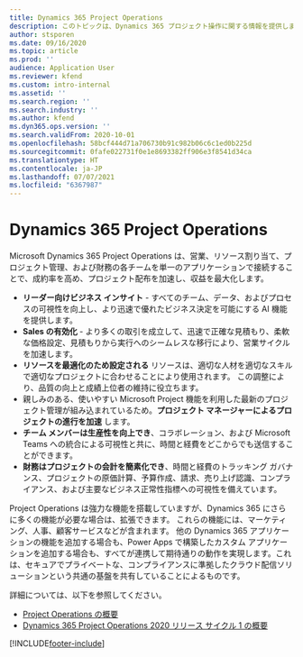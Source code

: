 ```yaml
---
title: Dynamics 365 Project Operations
description: このトピックは、Dynamics 365 プロジェクト操作に関する情報を提供します。
author: stsporen
ms.date: 09/16/2020
ms.topic: article
ms.prod: ''
audience: Application User
ms.reviewer: kfend
ms.custom: intro-internal
ms.assetid: ''
ms.search.region: ''
ms.search.industry: ''
ms.author: kfend
ms.dyn365.ops.version: ''
ms.search.validFrom: 2020-10-01
ms.openlocfilehash: 58bcf444d71a706730b91c982b06c6c1ed0b225d
ms.sourcegitcommit: 0fafe022731f0e1e8693382ff906e3f8541d34ca
ms.translationtype: HT
ms.contentlocale: ja-JP
ms.lasthandoff: 07/07/2021
ms.locfileid: "6367987"
---
```

# <a name="dynamics-365-project-operations"></a>Dynamics 365 Project Operations

Microsoft Dynamics 365 Project Operations は、営業、リソース割り当て、プロジェクト管理、および財務の各チームを単一のアプリケーションで接続することで、成約率を高め、プロジェクト配布を加速し、収益を最大化します。

-   **リーダー向けビジネス インサイト** - すべてのチーム、データ、およびプロセスの可視性を向上し、より迅速で優れたビジネス決定を可能にする AI 機能を提供します。
-   **Sales の有効化** - より多くの取引を成立して、迅速で正確な見積もり、柔軟な価格設定、見積もりから実行へのシームレスな移行により、営業サイクルを加速します。
-   **リソースを最適化のため設定される** リソースは、適切な人材を適切なスキルで適切なプロジェクトに合わせることにより使用されます。 この調整により、品質の向上と成績上位者の維持に役立ちます。
-   親しみのある、使いやすい Microsoft Project 機能を利用した最新のプロジェクト管理が組み込まれているため。**プロジェクト マネージャーによるプロジェクトの進行を加速** します。
-   **チーム メンバーは生産性を向上でき**、コラボレーション、および Microsoft Teams への統合による可視性と共に、時間と経費をどこからでも送信することができます。
-   **財務はプロジェクトの会計を簡素化でき**、時間と経費のトラッキング ガバナンス、プロジェクトの原価計算、予算作成、請求、売り上げ認識、コンプライアンス、および主要なビジネス正常性指標への可視性を備えています。

Project Operations は強力な機能を搭載していますが、Dynamics 365 にさらに多くの機能が必要な場合は、拡張できます。 これらの機能には、マーケティング、人事、顧客サービスなどが含まれます。 他の Dynamics 365 アプリケーションの機能を追加する場合も、Power Apps で構築したカスタム アプリケーションを追加する場合も、すべてが連携して期待通りの動作を実現します。これは、セキュアでプライベートな、コンプライアンスに準拠したクラウド配信ソリューションという共通の基盤を共有していることによるものです。

詳細については、以下を参照してください。

- [Project Operations の概要](https://dynamics.microsoft.com/en-us/project-operations/overview/)
- [Dynamics 365 Project Operations 2020 リリース サイクル 1 の概要](/dynamics365-release-plan/2020wave1/dynamics365-project-operations/)



[!INCLUDE[footer-include](includes/footer-banner.md)]

